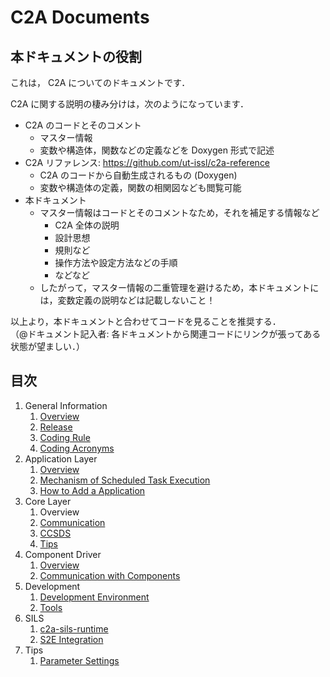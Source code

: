 # C2A Documents

## 本ドキュメントの役割
これは， C2A についてのドキュメントです．

C2A に関する説明の棲み分けは，次のようになっています．

- C2A のコードとそのコメント
  - マスター情報
  - 変数や構造体，関数などの定義などを Doxygen 形式で記述
- C2A リファレンス: https://github.com/ut-issl/c2a-reference
  - C2A のコードから自動生成されるもの (Doxygen)
  - 変数や構造体の定義，関数の相関図なども閲覧可能
- 本ドキュメント
  - マスター情報はコードとそのコメントなため，それを補足する情報など
    - C2A 全体の説明
    - 設計思想
    - 規則など
    - 操作方法や設定方法などの手順
    - などなど
  - したがって，マスター情報の二重管理を避けるため，本ドキュメントには，変数定義の説明などは記載しないこと！

以上より，本ドキュメントと合わせてコードを見ることを推奨する．  
（@ドキュメント記入者: 各ドキュメントから関連コードにリンクが張ってある状態が望ましい．）


## 目次

1. General Information
   1. [Overview](./general/overview.md)
   1. [Release](./general/release.md)
   1. [Coding Rule](./general/coding_rule.md)
   1. [Coding Acronyms](./general/coding_acronyms.md)
1. Application Layer
   1. [Overview](./application/overview.md)
   1. [Mechanism of Scheduled Task Execution](./application/scheduled_task_execution.md)
   1. [How to Add a Application](./application/how_to_add_application.md)
1. Core Layer
   1. Overview
   1. [Communication](./core/communication.md)
   1. [CCSDS](./core/ccsds.md)
   1. [Tips](./core/tips.md)
1. Component Driver
   1. [Overview](./component_driver/overview.md)
   1. [Communication with Components](./component_driver/communication_with_components.md)
1. Development
   1. [Development Environment](./development/development_environment.md)
   1. [Tools](./development/tools.md)
1. SILS
   1. [c2a-sils-runtime](./sils/c2a_sils_runtime.md)
   1. [S2E Integration](./sils/s2e_integration.md)
1. Tips
   1. [Parameter Settings](./tips/parameter_settings.md)
